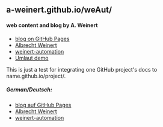 ## a-weinert.github.io/weAut/
#### web content and blog by A. Weinert
+ [blog on GitHub Pages](https://a-weinert.github.io/index.html "blog startet April 2019")
+ [Albrecht Weinert](https://a-weinert.de/index_en.html "Albrecht's web site")
+ [weinert-automation](https://weinert-automation.de/index_en.html "development service consulting")
+ [Umlaut demo](umlautGitHubPages "No way to use other enconding but utf-8")

This is just a test for integrating one GitHub project's docs to 
name.github.io/project/.

##### German/Deutsch:
- [blog auf GitHub Pages](https://a-weinert.github.io/index_de.html "blog seit April 2019")
- [Albrecht Weinert](https://a-weinert.de/index.html "Albrecht Weinerts Web-Bereich")
- [weinert-automation](https://weinert-automation.de/index.html "Entwicklung Service Beratung")
